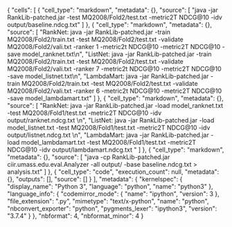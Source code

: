 {
 "cells": [
  {
   "cell_type": "markdown",
   "metadata": {},
   "source": [
    "java -jar RankLib-patched.jar -test MQ2008/Fold2/test.txt -metric2T NDCG@10 -idv output/baseline.ndcg.txt"
   ]
  },
  {
   "cell_type": "markdown",
   "metadata": {},
   "source": [
    "RankNet: java -jar RankLib-patched.jar -train MQ2008/Fold2/train.txt -test MQ2008/Fold2/test.txt -validate MQ2008/Fold2/vali.txt -ranker 1 -metric2t NDCG@10 -metric2T NDCG@10 -save model_ranknet.txt\n",
    "ListNet: java -jar RankLib-patched.jar -train MQ2008/Fold2/train.txt -test MQ2008/Fold2/test.txt -validate MQ2008/Fold2/vali.txt -ranker 7 -metric2t NDCG@10 -metric2T NDCG@10 -save model_listnet.txt\n",
    "LambdaMart: java -jar RankLib-patched.jar -train MQ2008/Fold2/train.txt -test MQ2008/Fold2/test.txt -validate MQ2008/Fold2/vali.txt -ranker 6 -metric2t NDCG@10 -metric2T NDCG@10 -save model_lambdamart.txt"
   ]
  },
  {
   "cell_type": "markdown",
   "metadata": {},
   "source": [
    "RankNet: java -jar RankLib-patched.jar -load model_ranknet.txt -test MQ2008/Fold1/test.txt -metric2T NDCG@10 -idv output/ranknet.ndcg.txt    \n",
    "ListNet: java -jar RankLib-patched.jar -load model_listnet.txt -test MQ2008/Fold1/test.txt -metric2T NDCG@10 -idv output/listnet.ndcg.txt    \n",
    "LambdaMart: java -jar RankLib-patched.jar -load model_lambdamart.txt -test MQ2008/Fold1/test.txt -metric2T NDCG@10 -idv output/lambdamart.ndcg.txt    "
   ]
  },
  {
   "cell_type": "markdown",
   "metadata": {},
   "source": [
    "java -cp RankLib-patched.jar ciir.umass.edu.eval.Analyzer -all output/ -base baseline.ndcg.txt > analysis.txt"
   ]
  },
  {
   "cell_type": "code",
   "execution_count": null,
   "metadata": {},
   "outputs": [],
   "source": []
  }
 ],
 "metadata": {
  "kernelspec": {
   "display_name": "Python 3",
   "language": "python",
   "name": "python3"
  },
  "language_info": {
   "codemirror_mode": {
    "name": "ipython",
    "version": 3
   },
   "file_extension": ".py",
   "mimetype": "text/x-python",
   "name": "python",
   "nbconvert_exporter": "python",
   "pygments_lexer": "ipython3",
   "version": "3.7.4"
  }
 },
 "nbformat": 4,
 "nbformat_minor": 4
}
